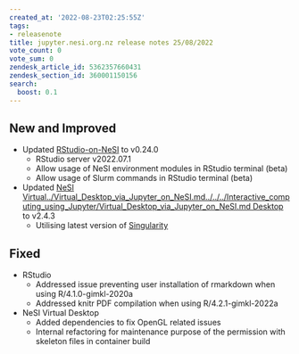 ```yaml
---
created_at: '2022-08-23T02:25:55Z'
tags:
- releasenote
title: jupyter.nesi.org.nz release notes 25/08/2022
vote_count: 0
vote_sum: 0
zendesk_article_id: 5362357660431
zendesk_section_id: 360001150156
search:
  boost: 0.1
---
```


## New and Improved

- Updated [RStudio-on-NeSI](../RStudio_via_Jupyter_on_NeSI.md)
    to v0.24.0
  - RStudio server v2022.07.1
  - Allow usage of NeSI environment modules in RStudio terminal (beta)
  - Allow usage of Slurm commands in RStudio terminal (beta)
- Updated [NeSI Virtual../Virtual_Desktop_via_Jupyter_on_NeSI.md../../../Interactive_computing_using_Jupyter/Virtual_Desktop_via_Jupyter_on_NeSI.md
    Desktop](../../../Scientific_Computing/Interactive_computing_using_Jupyter/Virtual_Desktop_via_Jupyter_on_NeSI.md)
    to v2.4.3  
  - Utilising latest version of
        [Singularity](../../../Software/Supported_Applications/Singularity.md)  

## Fixed

- RStudio
  - Addressed issue preventing user installation of rmarkdown when using R/4.1.0-gimkl-2020a
  - Addressed knitr PDF compilation when using R/4.2.1-gimkl-2022a
- NeSI Virtual Desktop
  - Added dependencies to fix OpenGL related issues
  - Internal refactoring for maintenance purpose of the permission
        with skeleton files in container build
